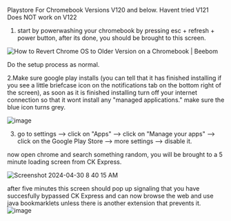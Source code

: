 Playstore
For Chromebook Versions V120 and below.
Havent tried V121
Does NOT work on V122

1. start by powerwashing your chromebook by pressing esc + refresh + power button, after its done, you should be brought to this screen.

<img src="https://beebom.com/wp-content/uploads/2022/05/IMG_20220512_222153.jpg?w=640" alt="How to Revert Chrome OS to Older Version on a Chromebook | Beebom"/>

Do the setup process as normal.

2.Make sure google play installs (you can tell that it has finished installing if you see a little briefcase icon on the notifications tab on the bottom right of the screen), as soon as it is finished installing turn off your internet connection so that it wont install any "managed applications."
make sure the blue icon turns grey.

![image](https://github.com/UnlimitedMoneyLimited/Content-Keeper-Bypass/assets/153864886/1ca57b66-88c1-485c-8b1f-a671388cdf74)

3. go to settings --> click on "Apps" --> click on "Manage your apps" --> click on the Google Play Store --> more settings --> disable it.

now open chrome and search something random, you will be brought to a 5 minute loading screen from CK Express.

![Screenshot 2024-04-30 8 40 15 AM](https://github.com/UnlimitedMoneyLimited/Content-Keeper-Bypass/assets/153864886/f9e07854-581b-492d-baf6-0e61dc84c906)

after five minutes this screen should pop up signaling that you have succesfully bypassed CK Express and can now browse the web and use java bookmarklets unless there is another extension that prevents it.
![image](https://github.com/UnlimitedMoneyLimited/Content-Keeper-Bypass/assets/153864886/dd92dfca-cfaf-4116-8333-cb07a1b2779f)


